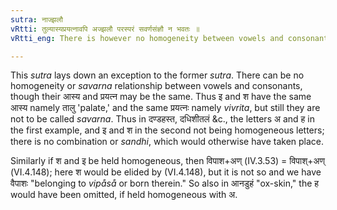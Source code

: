 ```yaml
---
sutra: नाज्झलौ
vRtti: तुल्यास्यप्रयत्नावपि अज्झलौ परस्परं सवर्णसंज्ञौ न भवतः ॥
vRtti_eng: There is however no homogeneity between vowels and consonants, though their place and effort be equal.

---
```

This _sutra_ lays down an exception to the former _sutra_. There can be no homogeneity or _savarna_ relationship between vowels and consonants, though their आस्य and प्रयत्न may be the same. Thus इ and श have the same आस्य namely तालु 'palate,' and the same प्रयत्नः namely _vivrita_, but still they are not to be called _savarna_. Thus in दण्डहस्त, दधिशीतलं &c., the letters अ and ह in the first example, and इ and श in the second not being homogeneous letters; there is no combination or _sandhi_, which would otherwise have taken place.

Similarly if श and इ be held homogeneous, then विपाश+अण् (IV.3.53) = विपाश्+अण् (VI.4.148); here श would be elided by (VI.4.148), but it is not so and we have वैपाशः "belonging to _vipåså_ or born therein." So also in आनडुहं "ox-skin," the ह would have been omitted, if held homogeneous with अ.